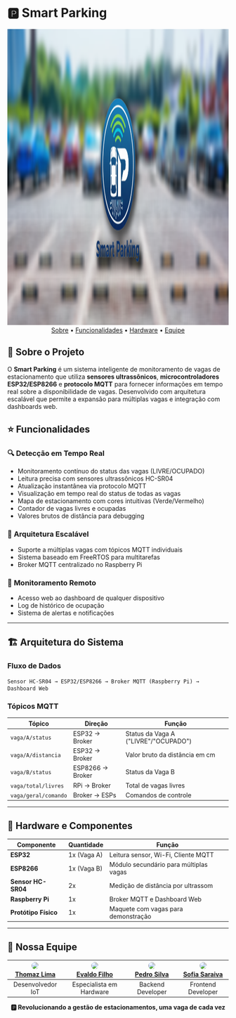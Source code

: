 # 🅿️ Smart Parking

<p align="center">
  <img width="1913" height="674" alt="Banner SmartParking" src="https://github.com/P-E-N-T-E-S/smart-parking/blob/main/img/bannersp.png" />
  <a href="#-sobre-o-projeto">Sobre</a> •
  <a href="#-funcionalidades">Funcionalidades</a> •
  <a href="#-hardware-e-componentes">Hardware</a> •
  <a href="#-nossa-equipe">Equipe</a>
</p>

## 🚀 Sobre o Projeto

O **Smart Parking** é um sistema inteligente de monitoramento de vagas de estacionamento que utiliza **sensores ultrassônicos**, **microcontroladores ESP32/ESP8266** e **protocolo MQTT** para fornecer informações em tempo real sobre a disponibilidade de vagas. Desenvolvido com arquitetura escalável que permite a expansão para múltiplas vagas e integração com dashboards web.

## ⭐ Funcionalidades

### 🔍 **Detecção em Tempo Real**

- Monitoramento contínuo do status das vagas (LIVRE/OCUPADO)
- Leitura precisa com sensores ultrassônicos HC-SR04
- Atualização instantânea via protocolo MQTT
- Visualização em tempo real do status de todas as vagas
- Mapa de estacionamento com cores intuitivas (Verde/Vermelho)
- Contador de vagas livres e ocupadas
- Valores brutos de distância para debugging

### 🔧 **Arquitetura Escalável**

- Suporte a múltiplas vagas com tópicos MQTT individuais
- Sistema baseado em FreeRTOS para multitarefas
- Broker MQTT centralizado no Raspberry Pi

### 📱 **Monitoramento Remoto**

- Acesso web ao dashboard de qualquer dispositivo
- Log de histórico de ocupação
- Sistema de alertas e notificações

---

## 🏗️ Arquitetura do Sistema

### **Fluxo de Dados**

```
Sensor HC-SR04 → ESP32/ESP8266 → Broker MQTT (Raspberry Pi) → Dashboard Web
```

### **Tópicos MQTT**

| Tópico               | Direção          | Função                               |
| -------------------- | ---------------- | ------------------------------------ |
| `vaga/A/status`      | ESP32 → Broker   | Status da Vaga A ("LIVRE"/"OCUPADO") |
| `vaga/A/distancia`   | ESP32 → Broker   | Valor bruto da distância em cm       |
| `vaga/B/status`      | ESP8266 → Broker | Status da Vaga B                     |
| `vaga/total/livres`  | RPi → Broker     | Total de vagas livres                |
| `vaga/geral/comando` | Broker → ESPs    | Comandos de controle                 |

---

## 🔌 Hardware e Componentes

| Componente           | Quantidade  | Função                                 |
| -------------------- | ----------- | -------------------------------------- |
| **ESP32**            | 1x (Vaga A) | Leitura sensor, Wi-Fi, Cliente MQTT    |
| **ESP8266**          | 1x (Vaga B) | Módulo secundário para múltiplas vagas |
| **Sensor HC-SR04**   | 2x          | Medição de distância por ultrassom     |
| **Raspberry Pi**     | 1x          | Broker MQTT e Dashboard Web            |
| **Protótipo Físico** | 1x          | Maquete com vagas para demonstração    |

---

## 👥 Nossa Equipe

<div align="center">

| [<img src="https://avatars.githubusercontent.com/Thomazrlima" width="100" style="border-radius:50%"><br>Thomaz Lima](https://github.com/Thomazrlima) | [<img src="https://avatars.githubusercontent.com/evaldocunhaf" width="100" style="border-radius:50%"><br>Evaldo Filho](https://github.com/evaldocunhaf) | [<img src="https://avatars.githubusercontent.com/hsspedro " width="100" style="border-radius:50%"><br>Pedro Silva](https://github.com/hsspedro) | [<img src="https://avatars.githubusercontent.com/Sofia-Saraiva" width="100" style="border-radius:50%"><br>Sofia Saraiva](https://github.com/Sofia-Saraiva) |
| :--------------------------------------------------------------------------------------------------------------------------------------------------: | :-----------------------------------------------------------------------------------------------------------------------------------------------------: | :---------------------------------------------------------------------------------------------------------------------------------------------: | :--------------------------------------------------------------------------------------------------------------------------------------------------------: |
|                                                                  Desenvolvedor IoT                                                                   |                                                                Especialista em Hardware                                                                 |                                                                Backend Developer                                                                |                                                                     Frontend Developer                                                                     |

</div>

<div align="center">

**🅿️ Revolucionando a gestão de estacionamentos, uma vaga de cada vez**

</div>
